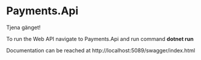 # Payments.Api

Tjena gänget!

To run the Web API navigate to Payments.Api and run command **dotnet run**

Documentation can be reached at http://localhost:5089/swagger/index.html

